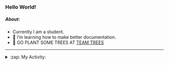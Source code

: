 ### Hello World!

##### About:
- Currently I am a student.
- 🌱 I’m learning how to make better documentation.
- 🌱 GO PLANT SOME TREES AT [TEAM TREES](https://teamtrees.org/)

---
<details>
  <summary>:zap: My Activity:</summary>
  
<!--START_SECTION:waka-->
![Code Time](http://img.shields.io/badge/Code%20Time-1%2C215%20hrs%206%20mins-blue)

**I'm a Night 🦉** 

```text
🌞 Morning                1921 commits        ███░░░░░░░░░░░░░░░░░░░░░░   10.15 % 
🌆 Daytime                6418 commits        ████████░░░░░░░░░░░░░░░░░   33.90 % 
🌃 Evening                5427 commits        ███████░░░░░░░░░░░░░░░░░░   28.66 % 
🌙 Night                  5167 commits        ███████░░░░░░░░░░░░░░░░░░   27.29 % 
```
📅 **I'm Most Productive on Wednesday** 

```text
Monday                   2651 commits        ████░░░░░░░░░░░░░░░░░░░░░   14.00 % 
Tuesday                  2589 commits        ███░░░░░░░░░░░░░░░░░░░░░░   13.67 % 
Wednesday                4442 commits        ██████░░░░░░░░░░░░░░░░░░░   23.46 % 
Thursday                 2466 commits        ███░░░░░░░░░░░░░░░░░░░░░░   13.02 % 
Friday                   1991 commits        ███░░░░░░░░░░░░░░░░░░░░░░   10.52 % 
Saturday                 1639 commits        ██░░░░░░░░░░░░░░░░░░░░░░░   08.66 % 
Sunday                   3155 commits        ████░░░░░░░░░░░░░░░░░░░░░   16.66 % 
```


📊 **This Week I Spent My Time On** 

```text
🔥 Editors: 
VS Code                  7 hrs 2 mins        █████████████████████████   100.00 % 

🐱‍💻 Projects: 
chacha-chaudhary-web     2 hrs 45 mins       ██████████░░░░░░░░░░░░░░░   39.27 % 
weLoveHacktoberfest      1 hr 23 mins        █████░░░░░░░░░░░░░░░░░░░░   19.86 % 
namami-gange-chatbot     1 hr 4 mins         ████░░░░░░░░░░░░░░░░░░░░░   15.19 % 
py-series                47 mins             ███░░░░░░░░░░░░░░░░░░░░░░   11.37 % 
giveth-dapps-v2          38 mins             ██░░░░░░░░░░░░░░░░░░░░░░░   09.23 % 
```


 Last Updated on 28/09/2023 09:10:34 UTC
<!--END_SECTION:waka-->
</details>
